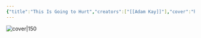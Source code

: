 ```yaml
---
{"title":"This Is Going to Hurt","creators":["[[Adam Kay]]"],"cover":"http://books.google.com/books/content?id=jaOHDwAAQBAJ&printsec=frontcover&img=1&zoom=5&edge=curl&source=gbs_api","status":"read","owned":false,"started":"2024-08-11","finished":"2024-08-12","isbn":9780316426732,"rating":4,"dg-publish":true,"dg-note-icon":4,"permalink":"/Books/This Is Going to Hurt - Adam Kay/","dgPassFrontmatter":true,"noteIcon":4,"created":"2024-11-18T15:54:16.924+09:00"}
---
```



![cover|150](http://books.google.com/books/content?id=jaOHDwAAQBAJ&printsec=frontcover&img=1&zoom=5&edge=curl&source=gbs_api)